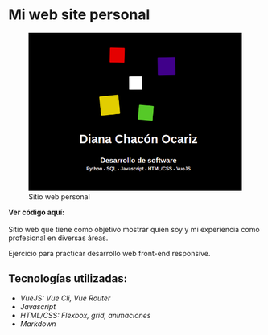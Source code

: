 # Mi web site personal

<figure>
    <img class="img-art" src="../../../assets/img/proyectos/site.png" alt="Vista del web site">
    <figcaption class="titulo-img">Sitio web personal</figcaption>
</figure>

<div class="link-gh">
    <strong>Ver código aquí:</strong>
    <a href="https://github.com/dchaconoca/portafolio-vue" target="_blank" title="Ir a proyecto en GitHub"><i class="fab fa-github-square"></i></a>
</div>
<br>
Sitio web que tiene como objetivo mostrar quién soy y mi experiencia como profesional en diversas áreas. 

Ejercicio para practicar desarrollo web front-end responsive.

## Tecnologías utilizadas:

- *VueJS: Vue Cli, Vue Router*
- *Javascript*
- *HTML/CSS: Flexbox, grid, animaciones*
- *Markdown* 
  
